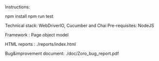 Instructions:

npm install
npm run test

Technical stack: WebDriverIO, Cucumber and Chai
Pre-requisites: NodeJS

Framework : Page object model

HTML reports : ./reports/index.html 

Bug&improvement document: ./doc/Zoro_bug_report.pdf
